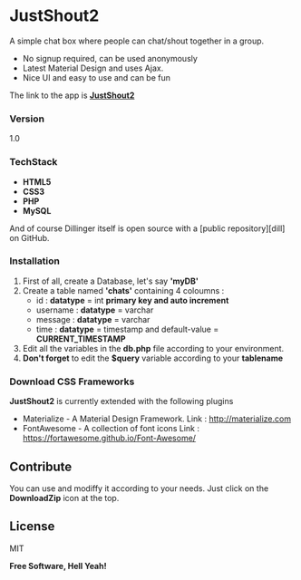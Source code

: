 # JustShout2

A simple chat box where people can chat/shout together in a group.

  - No signup required, can be used anonymously
  - Latest Material Design and uses Ajax. 
  - Nice UI and easy to use and can be fun

The link to the app is **[JustShout2](http://ashokdey.in/projects/jushshout2)**

### Version
1.0

### TechStack

* **HTML5**
* **CSS3**
* **PHP**
* **MySQL**

And of course Dillinger itself is open source with a [public repository][dill]
 on GitHub.

### Installation

1. First of all, create a Database, let's say __'myDB'__
2. Create a table named __'chats'__ containing 4 coloumns :
    * id : __datatype__ = int __primary key and auto increment__
    * username : __datatype__ = varchar 
    * message : __datatype__ = varchar
    * time : __datatype__ = timestamp and default-value = __CURRENT_TIMESTAMP__
3. Edit all the variables in the __db.php__ file according to your environment.
4. __Don't forget__ to edit the __$query__ variable according to your __tablename__

### Download CSS Frameworks

__JustShout2__ is currently extended with the following plugins

* Materialize - A Material Design Framework. Link : http://materialize.com
* FontAwesome - A collection of font icons Link : https://fortawesome.github.io/Font-Awesome/

## Contribute

You can use and modiffy it according to your needs. Just click on the __DownloadZip__ icon at the top.

License
----

MIT

**Free Software, Hell Yeah!**
